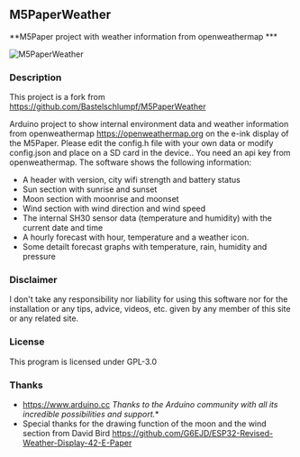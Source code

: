 
## M5PaperWeather
  **M5Paper project with weather information from openweathermap ***

   ![M5PaperWeather](images/M5PaperWeather.png "M5Paper")


### Description
  This project is a fork from https://github.com/Bastelschlumpf/M5PaperWeather

  Arduino project to show internal environment data and weather information from 
  openweathermap https://openweathermap.org on the e-ink display of the M5Paper.
  Please edit the config.h file with your own data or modify config.json and place on a SD card 
in the device..
  You need an api key from openweathermap.
  The software shows the following information:
  * A header with version, city wifi strength and battery status
  * Sun section with sunrise and sunset 
  * Moon section with moonrise and moonset
  * Wind section with wind direction and wind speed
  * The internal SH30 sensor data (temperature and humidity) with the current date and time
  * A hourly forecast with hour, temperature and a weather icon.
  * Some detailt forecast graphs with temperature, rain, humidity and pressure

### Disclaimer
   I don't take any responsibility nor liability for using this software nor for the 
   installation or any tips, advice, videos, etc. given by any member of this site or any related site.

### License
   This program is licensed under GPL-3.0

### Thanks
   * https://www.arduino.cc
     *Thanks to the Arduino community with all its incredible possibilities and support.** 
   * Special thanks for the drawing function of the moon and the wind section from David Bird
     https://github.com/G6EJD/ESP32-Revised-Weather-Display-42-E-Paper
